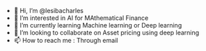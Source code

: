 - 👋 Hi, I’m @lesibacharles
- 👀 I’m interested in AI for MAthematical Finance
- 🌱 I’m currently learning Machine learning or Deep learning
- 💞️ I’m looking to collaborate on Asset pricing using deep learning 
- 📫 How to reach me : Through email 

<!---
lesibacharles/lesibacharles is a ✨ special ✨ repository because its `README.md` (this file) appears on your GitHub profile.
You can click the Preview link to take a look at your changes.
--->
